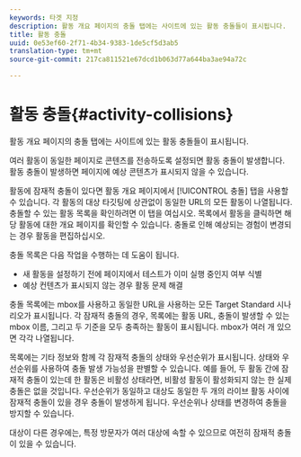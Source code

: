 ```yaml
---
keywords: 타겟 지정
description: 활동 개요 페이지의 충돌 탭에는 사이트에 있는 활동 충돌들이 표시됩니다.
title: 활동 충돌
uuid: 0e53ef60-2f71-4b34-9383-1de5cf5d3ab5
translation-type: tm+mt
source-git-commit: 217ca811521e67dcd1b063d77a644ba3ae94a72c

---
```



# 활동 충돌{#activity-collisions}

활동 개요 페이지의 충돌 탭에는 사이트에 있는 활동 충돌들이 표시됩니다.

여러 활동이 동일한 페이지로 콘텐츠를 전송하도록 설정되면 활동 충돌이 발생합니다. 활동 충돌이 발생하면 페이지에 예상 콘텐츠가 표시되지 않을 수 있습니다.

활동에 잠재적 충돌이 있다면 활동 개요 페이지에서 [!UICONTROL 충돌] 탭을 사용할 수 있습니다. 각 활동의 대상 타깃팅에 상관없이 동일한 URL의 모든 활동이 나열됩니다. 충돌할 수 있는 활동 목록을 확인하려면 이 탭을 여십시오. 목록에서 활동을 클릭하면 해당 활동에 대한 개요 페이지를 확인할 수 있습니다. 충돌로 인해 예상되는 경험이 변경되는 경우 활동을 편집하십시오.

충돌 목록은 다음 작업을 수행하는 데 도움이 됩니다.

* 새 활동을 설정하기 전에 페이지에서 테스트가 이미 실행 중인지 여부 식별
* 예상 컨텐츠가 표시되지 않는 경우 활동 문제 해결

충돌 목록에는 mbox를 사용하고 동일한 URL을 사용하는 모든 Target Standard 시나리오가 표시됩니다. 각 잠재적 충돌의 경우, 목록에는 활동 URL, 충돌이 발생할 수 있는 mbox 이름, 그리고 두 기준을 모두 충족하는 활동이 표시됩니다. mbox가 여러 개 있으면 각각 나열됩니다.

목록에는 기타 정보와 함께 각 잠재적 충돌의 상태와 우선순위가 표시됩니다. 상태와 우선순위를 사용하여 충돌 발생 가능성을 판별할 수 있습니다. 예를 들어, 두 활동 간에 잠재적 충돌이 있는데 한 활동은 비활성 상태라면, 비활성 활동이 활성화되지 않는 한 실제 충돌은 없을 것입니다. 우선순위가 동일하고 대상도 동일한 두 개의 라이브 활동 사이에 잠재적 충돌이 있을 경우 충돌이 발생하게 됩니다. 우선순위나 상태를 변경하여 충돌을 방지할 수 있습니다.

대상이 다른 경우에는, 특정 방문자가 여러 대상에 속할 수 있으므로 여전히 잠재적 충돌이 있을 수 있습니다.

